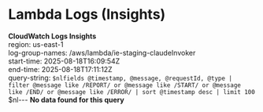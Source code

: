 ﻿# Lambda Logs (Insights)

**CloudWatch Logs Insights**  
region: us-east-1  
log-group-names: /aws/lambda/ie-staging-claudeInvoker  
start-time: 2025-08-18T16:09:54Z  
end-time: 2025-08-18T17:11:12Z  
query-string:
`$nlfields @timestamp, @message, @requestId, @type
| filter @message like /REPORT/ or @message like /START/ or @message like /END/ or @message like /ERROR/
| sort @timestamp desc
| limit 100
`$nl---
**No data found for this query**

